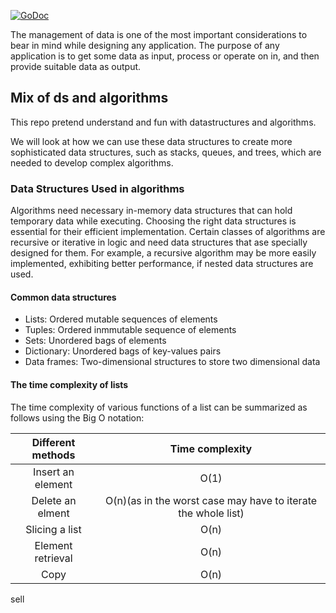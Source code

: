[![GoDoc](https://godoc.org/github.com/emirpasic/gods?status.svg)](https://godoc.org/github.com/emirpasic/gods)

The management of data is one of the most important considerations to bear in mind while designing
any application. The purpose of any application is to get some data as input, process or operate
on in, and then provide suitable data as output.

## Mix of ds and algorithms 
This repo pretend understand and fun with datastructures and algorithms.

We will look at how we can use these data structures to create more sophisticated data structures, such as stacks, queues,
and trees, which are needed to develop complex algorithms.

### Data Structures Used in algorithms
Algorithms need necessary in-memory data structures that can hold temporary data while executing. Choosing the right data
structures is essential for their efficient implementation. Certain classes of algorithms are recursive or iterative in logic and need data structures that ase specially designed for them.
For example, a recursive algorithm may be more easily implemented, exhibiting better performance, if nested data structures are used. 

#### Common data structures
  * Lists: Ordered mutable sequences of elements 
  * Tuples: Ordered inmmutable sequence of elements 
  * Sets: Unordered bags of elements 
  * Dictionary: Unordered bags of key-values pairs 
  * Data frames: Two-dimensional structures to store two dimensional data 

#### The time complexity of lists 
The time complexity of various functions of a list can be summarized as follows using the 
Big O notation:

| Different methods                 | Time complexity  |
| :-------------------------------: | :--------------: | 
| Insert an element                 | O(1)             | 
| Delete an elment                  | O(n)(as in the worst case may have to iterate the whole list)  | 
| Slicing a list                    | O(n)  | 
| Element retrieval                | O(n)  | 
| Copy                               | O(n)  | 

sell
